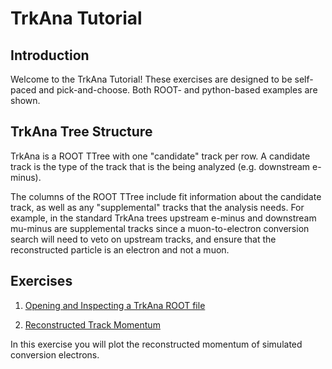 # TrkAna Tutorial

## Introduction

Welcome to the TrkAna Tutorial! These exercises are designed to be self-paced and pick-and-choose. Both ROOT- and python-based examples are shown.

## TrkAna Tree Structure

TrkAna is a ROOT TTree with one "candidate" track per row. A candidate track is the type of the track that is the being analyzed (e.g. downstream e-minus).

The columns of the ROOT TTree include fit information about the candidate track, as well as any "supplemental" tracks that the analysis needs. For example, in the standard TrkAna trees upstream e-minus and downstream mu-minus are supplemental tracks since a muon-to-electron conversion search will need to veto on upstream tracks, and ensure that the reconstructed particle is an electron and not a muon.

## Exercises

1. [Opening and Inspecting a TrkAna ROOT file](opening.md)

1. [Reconstructed Track Momentum](reco-mom.md)

In this exercise you will plot the reconstructed momentum of simulated conversion electrons.
